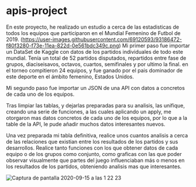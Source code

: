 # apis-project
En este proyecto, he realizado un estudio a cerca de las estadisticas de todos los equipos que participaron en el Mundial Femenino de Futbol de 2019. 
(https://user-images.githubusercontent.com/69120593/93186472-f80f3280-f73e-11ea-822d-0e561bdc349c.png)
Mi primer paso fue importar un DataSet de Kaggle con datos de los partidos individuales de todo este mundial. Tenía un total de 52 partidos disputados, repartidos entre fase de grupos, diaciseisavos, octavos, cuartos, semifinales y por ultimo la final. en el torneo compitieron 24 equipos, y fue ganado por el pais dominador de este deporte en el ámbito femenino, Estados Unidos. 

Mi segundo paso fue importar un JSON de una API con datos a concretos de cada uno de los equipos.

Tras limpiar las tablas, y dejarlas preparadas para su analisis, las unifique, creando una serie de funciones, a las cuales aplicando un apply, me otorgaron mas datos concretos de cada uno de los equipos, por lo que a la table de la API, le pude añadir muchos datos interesantes nuevos.

Una vez preparada mi tabla definitiva, realice unos cuantos analisis a cerca de las relaciones que existian entre los resultados de los partidos y sus desarrollos. Realice tanto funciones con los que obtener datos de cada equipo o de los grupos como conjunto, como graficas con las que poder observar visualmente que partes del juego influenciaban más o menos en los resultados de los partidos, obteniendo analisis mas que interesantes.

![Captura de pantalla 2020-09-15 a las 1 22 23](https://user-images.githubusercontent.com/69120593/93147588-f53a2080-f6f1-11ea-9e0c-c9cee3d637b5.png)

